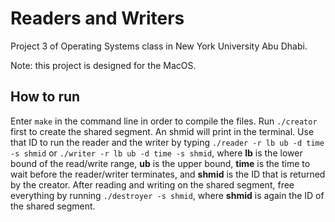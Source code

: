 # Readers and Writers
Project 3 of Operating Systems class in New York University Abu Dhabi.

Note: this project is designed for the MacOS.

## How to run
Enter `make` in the command line in order to compile the files. Run `./creator`
first to create the shared segment. An shmid will print in the terminal. Use
that ID to run the reader and the writer by typing `./reader -r lb ub -d time
-s shmid` or `./writer -r lb ub -d time -s shmid`, where **lb** is the lower
bound of the read/write range, **ub** is the upper bound, **time** is the time
to wait before the reader/writer terminates, and **shmid** is the ID that is
returned by the creator. After reading and writing on the shared segment, free
everything by running `./destroyer -s shmid`, where **shmid** is again the ID
of the shared segment.
